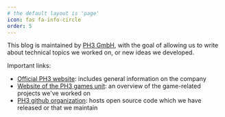 ```yaml
---
# the default layout is 'page'
icon: fas fa-info-circle
order: 5
---
```


This blog is maintained by [PH3 GmbH](https://ph3.at), with the goal of allowing us to write about technical topics we worked on, or new ideas we developed.

Important links:
- [Official PH3 website](https://ph3.at): includes general information on the company
- [Website of the PH3 games unit](https://games.ph3.at): an overview of the game-related projects we've worked on
- [PH3 github organization](https://github.com/ph3at): hosts open source code which we have released or that we maintain

